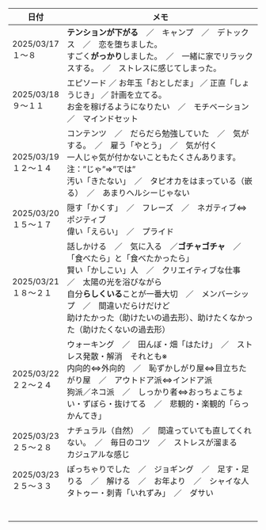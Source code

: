 | 日付                       | メモ                                                                                                                                                                                                                                                                                                                                        |
| -------------------------- | ------------------------------------------------------------------------------------------------------------------------------------------------------------------------------------------------------------------------------------------------------------------------------------------------------------------------------------------- |
| 2025/03/17<br />１～８     | **テンションが下がる**　／　キャンプ　／　デトックス　／　恋を堕ちました。<br />すごく**がっかり**しました。　／　一緒に家でリラックスする。　／　ストレスに感じてしまった。                                                                                                                                                    |
| 2025/03/18<br />９～１１   | エピソード ／ お年玉「おとしだま」 ／ 正直「しょうじき」 ／ 計画を立てる。<br />お金を稼げるようになりたい　／　モチベーション　／　マインドセット                                                                                                                                                                                          |
| 2025/03/19<br />１２～１４ | コンテンツ　／　だらだら勉強していた　／　気がする。　／　雇う「やとう」　／　気が付く<br />一人じゃ気が付かないこともたくさんあります。注：”じゃ”⇒”では”<br />汚い「きたない」　／　タピオカをはまっている（嵌る）　／　あまりヘルシーじゃない                                                                                        |
| 2025/03/20<br />１５～１７ | 隠す「かくす」　／　フレーズ　／　ネガティブ⇔ポジティブ<br />偉い「えらい」　／　プライド                                                                                                                                                                                                                                                  |
| 2025/03/21<br />１８～２１ | 話しかける　／　気に入る　／**ゴチャゴチャ**　／ 「食べたら」と「食べたかったら」<br />賢い「かしこい」人　／　クリエイティブな仕事　／　太陽の光を浴びながら<br />自分**らしくいる**ことが一番大切　／　メンバーシップ　／　間違いだらけだけど<br />助けたかった（助けたいの過去形）、助けたくなかった（助けたくないの過去形） |
| 2025/03/22<br />２２～２４ | ウォーキング　／　田んぼ・畑「はたけ」　／　ストレス発散・解消　それとも※<br />内向的⇔外向的　／　恥ずかしがり屋⇔目立ちたがり屋　／　アウトドア派⇔インドア派<br />狗派／ネコ派　／　しっかり者⇔おっちょこちょい・ずぼら・抜けてる　／　悲観的・楽観的「らっかんてき」                                                                  |
| 2025/03/23<br />２５～２８ | ナチュラル（自然）　／　間違っていても直してくれない。　／　毎日のコツ　／　ストレスが溜まる<br />カジュアルな感じ                                                                                                                                                                                                                          |
| 2025/03/23<br />２５～３３ | ぽっちゃりでした　／　ジョギング　／　足す・足りる　／　解ける　／　お年より　／　シャイな人<br />タトゥー・刺青「いれずみ」　／　ダサい                                                                                                                                                                                                    |
|                            |                                                                                                                                                                                                                                                                                                                                             |
|                            |                                                                                                                                                                                                                                                                                                                                             |
|                            |                                                                                                                                                                                                                                                                                                                                             |
|                            |                                                                                                                                                                                                                                                                                                                                             |
|                            |                                                                                                                                                                                                                                                                                                                                             |
|                            |                                                                                                                                                                                                                                                                                                                                             |
|                            |                                                                                                                                                                                                                                                                                                                                             |

　　
　　
　　　　　
